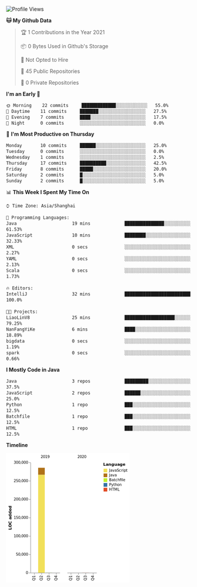 <!--START_SECTION:waka-->
![Profile Views](http://img.shields.io/badge/Profile%20Views-0-blue)

**🐱 My Github Data** 

> 🏆 1 Contributions in the Year 2021
 > 
> 📦 0 Bytes Used in Github's Storage 
 > 
> 🚫 Not Opted to Hire
 > 
> 📜 45 Public Repositories 
 > 
> 🔑 0 Private Repositories  
 > 
**I'm an Early 🐤** 

```text
🌞 Morning    22 commits     █████████████░░░░░░░░░░░░   55.0% 
🌆 Daytime    11 commits     ███████░░░░░░░░░░░░░░░░░░   27.5% 
🌃 Evening    7 commits      ████░░░░░░░░░░░░░░░░░░░░░   17.5% 
🌙 Night      0 commits      ░░░░░░░░░░░░░░░░░░░░░░░░░   0.0%

```
📅 **I'm Most Productive on Thursday** 

```text
Monday       10 commits     ██████░░░░░░░░░░░░░░░░░░░   25.0% 
Tuesday      0 commits      ░░░░░░░░░░░░░░░░░░░░░░░░░   0.0% 
Wednesday    1 commits      ░░░░░░░░░░░░░░░░░░░░░░░░░   2.5% 
Thursday     17 commits     ██████████░░░░░░░░░░░░░░░   42.5% 
Friday       8 commits      █████░░░░░░░░░░░░░░░░░░░░   20.0% 
Saturday     2 commits      █░░░░░░░░░░░░░░░░░░░░░░░░   5.0% 
Sunday       2 commits      █░░░░░░░░░░░░░░░░░░░░░░░░   5.0%

```


📊 **This Week I Spent My Time On** 

```text
⌚︎ Time Zone: Asia/Shanghai

💬 Programming Languages: 
Java                     19 mins             ███████████████░░░░░░░░░░   61.53% 
JavaScript               10 mins             ████████░░░░░░░░░░░░░░░░░   32.33% 
XML                      0 secs              ░░░░░░░░░░░░░░░░░░░░░░░░░   2.27% 
YAML                     0 secs              ░░░░░░░░░░░░░░░░░░░░░░░░░   2.13% 
Scala                    0 secs              ░░░░░░░░░░░░░░░░░░░░░░░░░   1.73%

🔥 Editors: 
IntelliJ                 32 mins             █████████████████████████   100.0%

🐱‍💻 Projects: 
LiaoLinV8                25 mins             ███████████████████░░░░░░   79.25% 
NanFangYiKe              6 mins              ████░░░░░░░░░░░░░░░░░░░░░   18.89% 
bigdata                  0 secs              ░░░░░░░░░░░░░░░░░░░░░░░░░   1.19% 
spark                    0 secs              ░░░░░░░░░░░░░░░░░░░░░░░░░   0.66%

```

**I Mostly Code in Java** 

```text
Java                     3 repos             █████████░░░░░░░░░░░░░░░░   37.5% 
JavaScript               2 repos             ██████░░░░░░░░░░░░░░░░░░░   25.0% 
Python                   1 repo              ███░░░░░░░░░░░░░░░░░░░░░░   12.5% 
Batchfile                1 repo              ███░░░░░░░░░░░░░░░░░░░░░░   12.5% 
HTML                     1 repo              ███░░░░░░░░░░░░░░░░░░░░░░   12.5%

```


**Timeline**

![Chart not found](https://raw.githubusercontent.com/2720851545/2720851545/master/charts/bar_graph.png) 


<!--END_SECTION:waka-->
